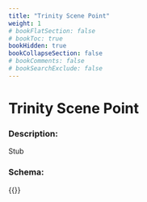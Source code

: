 ```yaml
---
title: "Trinity Scene Point"
weight: 1
# bookFlatSection: false
# bookToc: true
bookHidden: true
bookCollapseSection: false
# bookComments: false
# bookSearchExclude: false
---
```

# Trinity Scene Point

### Description:

Stub

### Schema:

{{<github repo="pkZukan/PokeDocs" file="/SV/Flatbuffers/scene/trinity_ScenePoint.fbs" lang="ts">}}